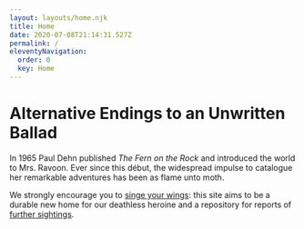 ```yaml
---
layout: layouts/home.njk
title: Home
date: 2020-07-08T21:14:31.527Z
permalink: /
eleventyNavigation:
  order: 0
  key: Home
---
```

# Alternative Endings <span class="block">to an</span> Unwritten Ballad

In 1965 Paul Dehn published *The Fern on the Rock* and introduced the world to Mrs. Ravoon. Ever since this début, the widespread impulse to catalogue her remarkable adventures has been as flame unto moth.

We strongly encourage you to [singe your wings](/report): this site aims to be a durable new home for our deathless heroine and a repository for reports of [further sightings](/sightings).